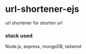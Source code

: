 # url-shortener-ejs
url shortener for shorten url

### stack used
Node.js, express, mongoDB, tailwind
